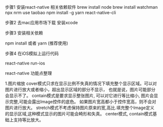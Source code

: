 步骤1 安装react-native 相关依赖软件
brew install node
brew install watchman
npx nrm use taobao
npm install -g yarn react-native-cli

步骤2 去mac应用市场下载 安装xcode

步骤3 安装相关依赖

npm install
或者
yarn (推荐使用)

步骤4 在iOS模拟上运行代码

react-native run-ios




react-native 功能点整理



1.图片缩放
cover模式只求在显示比例不失真的情况下填充整个显示区域。可以对图片进行放大或者缩小，超出显示区域的部分不显示， 也就是说，图片可能部分会显示不了。
contain模式是要求显示整张图片, 可以对它进行等比缩小, 图片会显示完整,可能会露出Image控件的底色。 如果图片宽高都小于控件宽高，则不会对图片进行放大。
stretch模式不考虑保持图片原来的宽,高比.填充整个Image定义的显示区域,这种模式显示的图片可能会畸形和失真。
center模式, contain模式基础上支持等比放大。